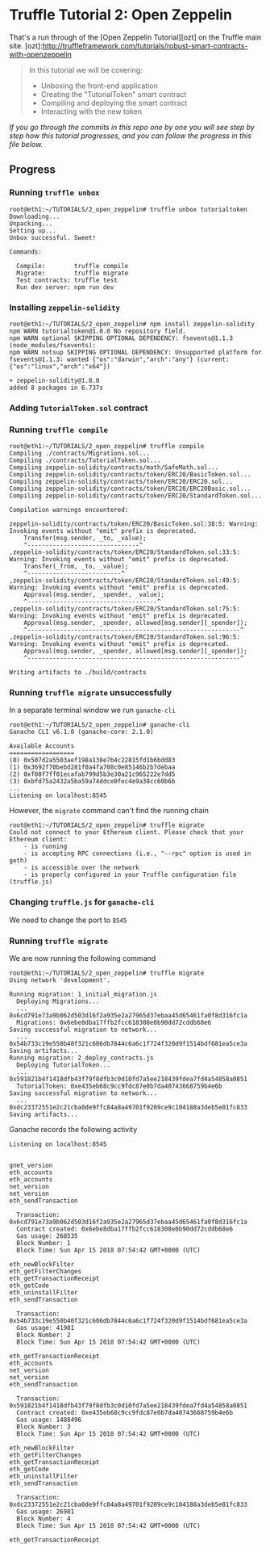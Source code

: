 # Truffle Tutorial 2: Open Zeppelin

That's a run through of the [Open Zeppelin Tutorial][ozt] on the Truffle main site.
[ozt]:http://truffleframework.com/tutorials/robust-smart-contracts-with-openzeppelin

> In this tutorial we will be covering:
> - Unboxing the front-end application
> - Creating the "TutorialToken" smart contract
> - Compiling and deploying the smart contract
> - Interacting with the new token


_If you go through the commits in this repo one by one you will see step by step how this
tutorial progresses, and you can follow the progress in this file below._


## Progress

### Running `truffle unbox`

    root@eth1:~/TUTORIALS/2_open_zeppelin# truffle unbox tutorialtoken
    Downloading...
    Unpacking...
    Setting up...
    Unbox successful. Sweet!

    Commands:

      Compile:        truffle compile
      Migrate:        truffle migrate
      Test contracts: truffle test
      Run dev server: npm run dev

### Installing `zeppelin-solidity`

    root@eth1:~/TUTORIALS/2_open_zeppelin# npm install zeppelin-solidity
    npm WARN tutorialtoken@1.0.0 No repository field.
    npm WARN optional SKIPPING OPTIONAL DEPENDENCY: fsevents@1.1.3 (node_modules/fsevents):
    npm WARN notsup SKIPPING OPTIONAL DEPENDENCY: Unsupported platform for fsevents@1.1.3: wanted {"os":"darwin","arch":"any"} (current: {"os":"linux","arch":"x64"})

    + zeppelin-solidity@1.8.0
    added 8 packages in 6.737s

### Adding `TutorialToken.sol` contract

### Running `truffle compile`

    root@eth1:~/TUTORIALS/2_open_zeppelin# truffle compile
    Compiling ./contracts/Migrations.sol...
    Compiling ./contracts/TutorialToken.sol...
    Compiling zeppelin-solidity/contracts/math/SafeMath.sol...
    Compiling zeppelin-solidity/contracts/token/ERC20/BasicToken.sol...
    Compiling zeppelin-solidity/contracts/token/ERC20/ERC20.sol...
    Compiling zeppelin-solidity/contracts/token/ERC20/ERC20Basic.sol...
    Compiling zeppelin-solidity/contracts/token/ERC20/StandardToken.sol...

    Compilation warnings encountered:

    zeppelin-solidity/contracts/token/ERC20/BasicToken.sol:38:5: Warning: Invoking events without "emit" prefix is deprecated.
        Transfer(msg.sender, _to, _value);
        ^-------------------------------^
    ,zeppelin-solidity/contracts/token/ERC20/StandardToken.sol:33:5: Warning: Invoking events without "emit" prefix is deprecated.
        Transfer(_from, _to, _value);
        ^--------------------------^
    ,zeppelin-solidity/contracts/token/ERC20/StandardToken.sol:49:5: Warning: Invoking events without "emit" prefix is deprecated.
        Approval(msg.sender, _spender, _value);
        ^------------------------------------^
    ,zeppelin-solidity/contracts/token/ERC20/StandardToken.sol:75:5: Warning: Invoking events without "emit" prefix is deprecated.
        Approval(msg.sender, _spender, allowed[msg.sender][_spender]);
        ^-----------------------------------------------------------^
    ,zeppelin-solidity/contracts/token/ERC20/StandardToken.sol:96:5: Warning: Invoking events without "emit" prefix is deprecated.
        Approval(msg.sender, _spender, allowed[msg.sender][_spender]);
        ^-----------------------------------------------------------^

    Writing artifacts to ./build/contracts


### Running `truffle migrate` unsuccessfully

In a separate terminal window we run `ganache-cli`

    root@eth1:~/TUTORIALS/2_open_zeppelin# ganache-cli
    Ganache CLI v6.1.0 (ganache-core: 2.1.0)

    Available Accounts
    ==================
    (0) 0x507d2a5503aef198a138e7b4c22815fd1b6bdd83
    (1) 0x3692f70bebd281f0a4fa708c0e85146b2b7debaa
    (2) 0xf08f7ff01ecafab799d5b3e30a21c965222e7dd5
    (3) 0xbfd75a2432a5ba59a74ddce0fec4e9a38cc60b6b
    ...
    Listening on localhost:8545

However, the `migrate` command can't find the running chain

    root@eth1:~/TUTORIALS/2_open_zeppelin# truffle migrate
    Could not connect to your Ethereum client. Please check that your Ethereum client:
        - is running
        - is accepting RPC connections (i.e., "--rpc" option is used in geth)
        - is accessible over the network
        - is properly configured in your Truffle configuration file (truffle.js)


### Changing `truffle.js` for `ganache-cli`

We need to change the port to `8545`


### Running `truffle migrate`

We are now running the following command

    root@eth1:~/TUTORIALS/2_open_zeppelin# truffle migrate
    Using network 'development'.

    Running migration: 1_initial_migration.js
      Deploying Migrations...
      ... 0x6cd791e73a9b062d503d16f2a935e2a27965d37ebaa45d65461fa0f8d316fc1a
      Migrations: 0x6ebe8dba17ffb2fcc618308e0b90dd72cddb68e6
    Saving successful migration to network...
      ... 0x54b733c19e550b40f321c606db7844c6a6c1f724f320d9f1514bdf681ea5ce3a
    Saving artifacts...
    Running migration: 2_deploy_contracts.js
      Deploying TutorialToken...
      ... 0x591821b4f1418dfb43f79f8dfb3c0d10fd7a5ee218439fdea7fd4a54858a0851
      TutorialToken: 0xe435eb68c9cc9fdc87e0b7da40743668759b4e6b
    Saving successful migration to network...
      ... 0xdc23372551e2c21cba0de9ffc84a8a49701f9209ce9c104188a3deb5e01fc833
    Saving artifacts...

Ganache records the following activity

    Listening on localhost:8545


    gnet_version
    eth_accounts
    eth_accounts
    net_version
    net_version
    eth_sendTransaction

      Transaction: 0x6cd791e73a9b062d503d16f2a935e2a27965d37ebaa45d65461fa0f8d316fc1a
      Contract created: 0x6ebe8dba17ffb2fcc618308e0b90dd72cddb68e6
      Gas usage: 268535
      Block Number: 1
      Block Time: Sun Apr 15 2018 07:54:42 GMT+0000 (UTC)

    eth_newBlockFilter
    eth_getFilterChanges
    eth_getTransactionReceipt
    eth_getCode
    eth_uninstallFilter
    eth_sendTransaction

      Transaction: 0x54b733c19e550b40f321c606db7844c6a6c1f724f320d9f1514bdf681ea5ce3a
      Gas usage: 41981
      Block Number: 2
      Block Time: Sun Apr 15 2018 07:54:42 GMT+0000 (UTC)

    eth_getTransactionReceipt
    eth_accounts
    net_version
    net_version
    eth_sendTransaction

      Transaction: 0x591821b4f1418dfb43f79f8dfb3c0d10fd7a5ee218439fdea7fd4a54858a0851
      Contract created: 0xe435eb68c9cc9fdc87e0b7da40743668759b4e6b
      Gas usage: 1488496
      Block Number: 3
      Block Time: Sun Apr 15 2018 07:54:42 GMT+0000 (UTC)

    eth_newBlockFilter
    eth_getFilterChanges
    eth_getTransactionReceipt
    eth_getCode
    eth_uninstallFilter
    eth_sendTransaction

      Transaction: 0xdc23372551e2c21cba0de9ffc84a8a49701f9209ce9c104188a3deb5e01fc833
      Gas usage: 26981
      Block Number: 4
      Block Time: Sun Apr 15 2018 07:54:42 GMT+0000 (UTC)

    eth_getTransactionReceipt
